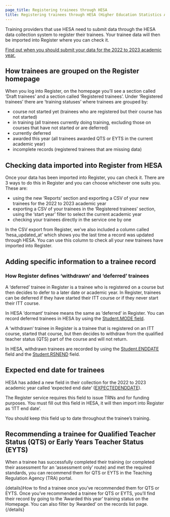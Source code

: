 ```yaml
---
page_title: Registering trainees through HESA
title: Registering trainees through HESA (Higher Education Statistics Agency)
---
```


Training providers that use HESA need to submit data through the HESA data collection system to register their trainees. Your trainee data will then be imported into Register where you can check it.

[Find out when you should submit your data for the 2022 to 2023 academic year.](/guidance/dates-and-deadlines)

## How trainees are grouped on the Register homepage

When you log into Register, on the homepage you’ll see a section called ‘Draft trainees’ and a section called ‘Registered trainees’. Under ‘Registered trainees’ there are ‘training statuses’ where trainees are grouped by:

* course not started yet (trainees who are registered but their course has not started)
* in training (all trainees currently doing training, excluding those on courses that have not started or are deferred)
* currently deferred
* awarded this year (all trainees awarded QTS or EYTS in the current academic year)
* incomplete records (registered trainees that are missing data)

## Checking data imported into Register from HESA

Once your data has been imported into Register, you can check it. There are 3 ways to do this in Register and you can choose whichever one suits you. These are:

* using the new ‘Reports’ section and exporting a CSV of your new trainees for the 2022 to 2023 academic year
* exporting a CSV of your trainees in the ‘Registered trainees’ section, using the ‘start year’ filter to select the current academic year
* checking your trainees directly in the service one by one

In the CSV export from Register, we’ve also included a column called ‘hesa_updated_at’ which shows you the last time a record was updated through HESA. You can use this column to check all your new trainees have imported into Register.

## Adding specific information to a trainee record

### How Register defines ‘withdrawn’ and ‘deferred’ trainees

A ‘deferred’ trainee in Register is a trainee who is registered on a course but then decides to defer to a later date or academic year. In Register, trainees can be deferred if they have started their ITT course or if they never start their ITT course.

In HESA ‘dormant‘ trainee means the same as ’deferred’ in Register. You can record deferred trainees in HESA by using the [Student.MODE field](https://www.hesa.ac.uk/collection/c22053/e/mode).

A ‘withdrawn‘ trainee in Register is a trainee that is registered on an ITT course, started that course, but then decides to withdraw from the qualified teacher status (QTS) part of the course and will not return.

In HESA, withdrawn trainees are recorded by using the [Student.ENDDATE](https://www.hesa.ac.uk/collection/c22053/e/enddate) field and the [Student.RSNEND](https://www.hesa.ac.uk/collection/c22053/e/rsnend) field.

## Expected end date for trainees

HESA has added a new field in their collection for the 2022 to 2023 academic year called ‘expected end date’ ([EXPECTEDENDDATE](https://www.hesa.ac.uk/collection/c22053/e/expectedenddate)). 

The Register service requires this field to issue TRNs and for funding purposes. You must fill out this field in HESA, it will then import into Register as ‘ITT end date’.

You should keep this field up to date throughout the trainee’s training.

## Recommending a trainee for Qualified Teacher Status (QTS) or Early Years Teacher Status (EYTS)

When a trainee has successfully completed their training (or completed their assessment for an ‘assessment only’ route) and met the required standards, you can recommend them for QTS or EYTS in the Teaching Regulation Agency (TRA) portal.

{details}How to find a trainee once you’ve recommended them for QTS or EYTS. Once you’ve recommended a trainee for QTS or EYTS, you’ll find their record by going to the ‘Awarded this year’ training status on the Homepage. You can also filter by ‘Awarded’ on the records list page.{/details}